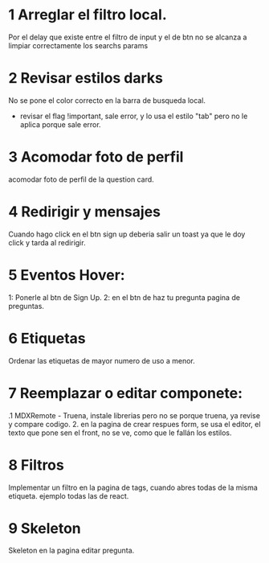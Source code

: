 # 1 Arreglar el filtro local.
Por el delay que existe entre el filtro de input y el de btn no se alcanza a limpiar
correctamente los searchs params

# 2 Revisar estilos darks
No se pone el color correcto en la barra de busqueda local.
- revisar el flag !important, sale error, y lo usa el estilo "tab" pero no le aplica porque sale error.

# 3 Acomodar foto de perfil
acomodar foto de perfil de la question card. 

# 4 Redirigir y mensajes
Cuando hago click en el btn sign up deberia salir un toast ya que le doy click y tarda al redirigir.

# 5 Eventos Hover:
1: Ponerle al btn de Sign Up.
2: en el btn de haz tu pregunta pagina de preguntas.

# 6 Etiquetas
Ordenar las etiquetas de mayor numero de uso a menor.

# 7 Reemplazar o editar componete:
.1 MDXRemote - Truena, instale librerias pero no se porque truena, ya revise y compare codigo.
2. en la pagina de crear respues form, se usa el editor, el texto que pone sen el front, no se ve, como que le fallán los estilos.

# 8 Filtros
Implementar un filtro en la pagina de tags, cuando abres todas de la misma etiqueta. ejemplo todas las de react.

# 9 Skeleton
Skeleton en la pagina editar pregunta.